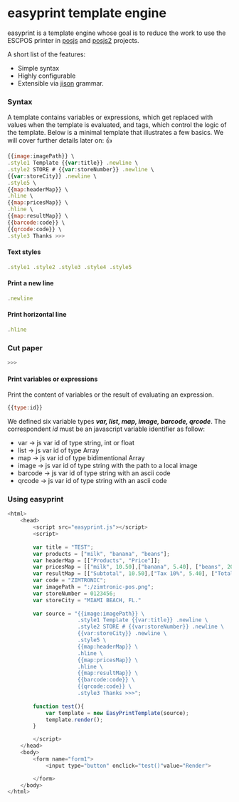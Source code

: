 # easyprint template engine

easyprint is a template engine whose goal is to reduce the work to 
use the ESCPOS printer in [posjs](https://github.com/Zimtronic/posjs) and 
[posjs2](https://github.com/Zimtronic/posjs2) projects.

A short list of the features:

 * Simple syntax
 * Highly configurable
 * Extensible via [jison](http://zaach.github.io/jison/docs) grammar.

### Syntax

A template contains variables or expressions, which get replaced with values when 
the template is evaluated, and tags, which control the logic of the template. 
Below is a minimal template that illustrates a few basics. We will cover further 
details later on:  :+1:

```javascript
{{image:imagePath}} \
.style1 Template {{var:title}} .newline \
.style2 STORE # {{var:storeNumber}} .newline \
{{var:storeCity}} .newline \
.style5 \
{{map:headerMap}} \
.hline \
{{map:pricesMap}} \
.hline \
{{map:resultMap}} \
{{barcode:code}} \
{{qrcode:code}} \
.style3 Thanks >>>
```

#### Text styles
```javascript
.style1 .style2 .style3 .style4 .style5
```
#### Print a new line
```javascript
.newline
```
#### Print horizontal line
```javascript
.hline
```
### Cut paper
```javascript
>>>
```
#### Print variables or expressions
Print the content of variables or the result of evaluating an expression.
```javascript
{{type:id}}
```
We defined six variable types ***var, list, map, image, barcode, qrcode***. 
The correspondent *id* must be an javascript variable identifier as follow:

* var -> js var id of type string, int or float
* list -> js var id of type Array
* map -> js var id of type bidimentional Array
* image -> js var id of type string with the path to a local image
* barcode -> js var id of type string with an ascii code
* qrcode -> js var id of type string with an ascii code

### Using easyprint 
```javascript
<html>
    <head>
        <script src="easyprint.js"></script>
        <script>
        
        var title = "TEST";
        var products = ["milk", "banana", "beans"];
        var headerMap = [["Products", "Price"]];
        var pricesMap = [["milk", 10.50],["banana", 5.40], ["beans", 20.60]];
        var resultMap = [["Subtotal", 10.50],["Tax 10%", 5.40], ["Total", 20.60], ["Cash tend", 8.5], ["Cash due", 10.20]];
        var code = "ZIMTRONIC";
        var imagePath = ":/zimtronic-pos.png";
        var storeNumber = 0123456;
        var storeCity = "MIAMI BEACH, FL."
        
        var source = "{{image:imagePath}} \
                      .style1 Template {{var:title}} .newline \
                      .style2 STORE # {{var:storeNumber}} .newline \
                      {{var:storeCity}} .newline \
                      .style5 \
                      {{map:headerMap}} \
                      .hline \
                      {{map:pricesMap}} \
                      .hline \
                      {{map:resultMap}} \
                      {{barcode:code}} \
                      {{qrcode:code}} \
                      .style3 Thanks >>>";
        
        function test(){
            var template = new EasyPrintTemplate(source);
            template.render();
        }

        </script>
    </head>
    <body>
        <form name="form1">
            <input type="button" onclick="test()"value="Render">

        </form>
    </body>
</html>
```
